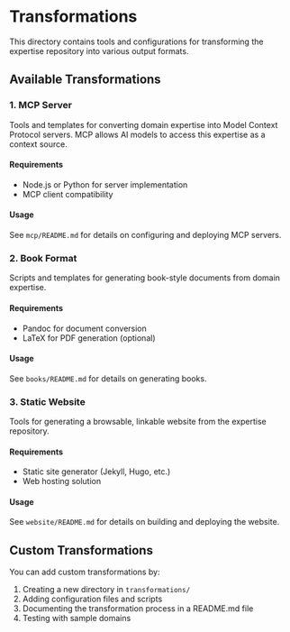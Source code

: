 # Transformations

This directory contains tools and configurations for transforming the expertise repository into various output formats.

## Available Transformations

### 1. MCP Server

Tools and templates for converting domain expertise into Model Context Protocol servers. MCP allows AI models to access this expertise as a context source.

#### Requirements
- Node.js or Python for server implementation
- MCP client compatibility

#### Usage
See `mcp/README.md` for details on configuring and deploying MCP servers.

### 2. Book Format

Scripts and templates for generating book-style documents from domain expertise.

#### Requirements
- Pandoc for document conversion
- LaTeX for PDF generation (optional)

#### Usage
See `books/README.md` for details on generating books.

### 3. Static Website

Tools for generating a browsable, linkable website from the expertise repository.

#### Requirements
- Static site generator (Jekyll, Hugo, etc.)
- Web hosting solution

#### Usage
See `website/README.md` for details on building and deploying the website.

## Custom Transformations

You can add custom transformations by:
1. Creating a new directory in `transformations/`
2. Adding configuration files and scripts
3. Documenting the transformation process in a README.md file
4. Testing with sample domains 